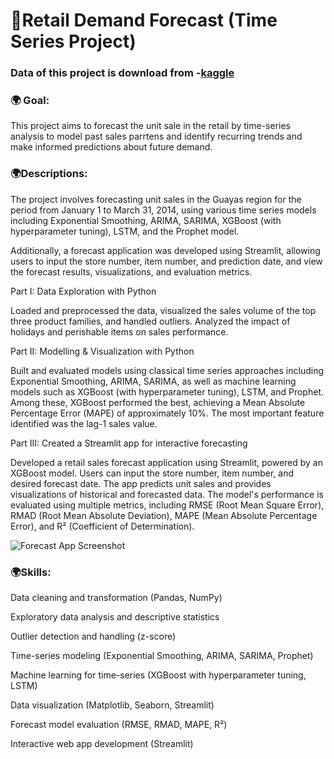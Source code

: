 # 🎇Retail Demand Forecast (Time Series Project)
### Data of this project is download from -[kaggle](https://www.kaggle.com/competitions/favorita-grocery-sales-forecasting/data)


### 🌍 Goal:
This project aims to forecast the unit sale in the retail by time-series analysis to model past sales parrtens and identify recurring trends and make informed predictions about future demand. 

### 🌍Descriptions:
The project involves forecasting unit sales in the Guayas region for the period from January 1 to March 31, 2014, using various time series models including Exponential Smoothing, ARIMA, SARIMA, XGBoost (with hyperparameter tuning), LSTM, and the Prophet model.

Additionally, a forecast application was developed using Streamlit, allowing users to input the store number, item number, and prediction date, and view the forecast results, visualizations, and evaluation metrics.

Part I: Data Exploration with Python

Loaded and preprocessed the data, visualized the sales volume of the top three product families, and handled outliers.
Analyzed the impact of holidays and perishable items on sales performance.


Part II: Modelling & Visualization with Python

Built and evaluated models using classical time series approaches including Exponential Smoothing, ARIMA, SARIMA, as well as machine learning models such as XGBoost (with hyperparameter tuning), LSTM, and Prophet.
Among these, XGBoost performed the best, achieving a Mean Absolute Percentage Error (MAPE) of approximately 10%. The most important feature identified was the lag-1 sales value.

Part III: Created a Streamlit app for interactive forecasting

Developed a retail sales forecast application using Streamlit, powered by an XGBoost model.
Users can input the store number, item number, and desired forecast date. The app predicts unit sales and provides visualizations of historical and forecasted data.
The model's performance is evaluated using multiple metrics, including RMSE (Root Mean Square Error), RMAD (Root Mean Absolute Deviation), MAPE (Mean Absolute Percentage Error), and R² (Coefficient of Determination).

![Forecast App Screenshot](https://github.com/user-attachments/assets/ca685c74-00a5-43a0-a0f2-49f2b1c8e5ba)

### 🌍Skills:

Data cleaning and transformation (Pandas, NumPy)

Exploratory data analysis and descriptive statistics

Outlier detection and handling (z-score)

Time-series modeling (Exponential Smoothing, ARIMA, SARIMA, Prophet)

Machine learning for time-series (XGBoost with hyperparameter tuning, LSTM)

Data visualization (Matplotlib, Seaborn, Streamlit)

Forecast model evaluation (RMSE, RMAD, MAPE, R²)

Interactive web app development (Streamlit)



